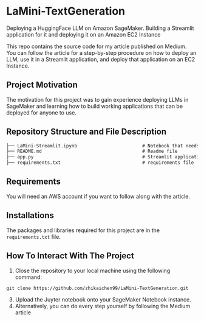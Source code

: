 # LaMini-TextGeneration
Deploying a HuggingFace LLM on Amazon SageMaker. Building a Streamlit application for it and deploying it on an Amazon EC2 Instance

This repo contains the source code for my article published on Medium. You can follow the article for a step-by-step procedure on how to deploy an LLM, use it in a Streamlit application, and deploy that application on an EC2 Instance.

## Project Motivation
The motivation for this project was to gain experience deploying LLMs in SageMaker and learning how to build working applications that can be deployed for anyone to use.

## Repository Structure and File Description

```markdown
├── LaMini-Streamlit.ipynb                        # Notebook that needs to be run in SageMaker
├── README.md                                     # Readme file
├── app.py                                        # Streamlit application file
├── requirements.txt                              # requirements file           

```

## Requirements
You will need an AWS account if you want to follow along with the article.

## Installations
The packages and libraries required for this project are in the `requirements.txt` file.

## How To Interact With The Project
1. Close the repository to your local machine using the following command:
```
git clone https://github.com/zhikaichen99/LaMini-TextGeneration.git
```
3. Upload the Juyter notebook onto your SageMaker Notebook instance.
4. Alternatively, you can do every step yourself by following the Medium article


